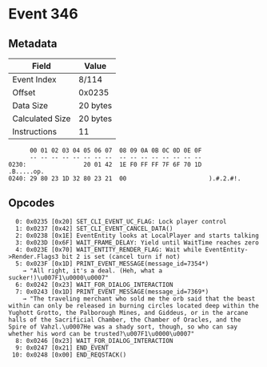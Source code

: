 # Event 346

## Metadata

| Field           | Value    |
|-----------------|----------|
| Event Index     | 8/114    |
| Offset          | 0x0235   |
| Data Size       | 20 bytes |
| Calculated Size | 20 bytes |
| Instructions    | 11       |

```
      00 01 02 03 04 05 06 07  08 09 0A 0B 0C 0D 0E 0F
      -- -- -- -- -- -- -- --  -- -- -- -- -- -- -- --
0230:                20 01 42  1E F0 FF FF 7F 6F 70 1D        .B.....op.
0240: 29 80 23 1D 32 80 23 21  00                       ).#.2.#!.       
```

## Opcodes

```
  0: 0x0235 [0x20] SET_CLI_EVENT_UC_FLAG: Lock player control
  1: 0x0237 [0x42] SET_CLI_EVENT_CANCEL_DATA()
  2: 0x0238 [0x1E] EventEntity looks at LocalPlayer and starts talking
  3: 0x023D [0x6F] WAIT_FRAME_DELAY: Yield until WaitTime reaches zero
  4: 0x023E [0x70] WAIT_ENTITY_RENDER_FLAG: Wait while EventEntity->Render.Flags3 bit 2 is set (cancel turn if not)
  5: 0x023F [0x1D] PRINT_EVENT_MESSAGE(message_id=7354*)
    → "All right, it's a deal. (Heh, what a sucker!)\u007F1\u0000\u0007"
  6: 0x0242 [0x23] WAIT_FOR_DIALOG_INTERACTION
  7: 0x0243 [0x1D] PRINT_EVENT_MESSAGE(message_id=7369*)
    → "The traveling merchant who sold me the orb said that the beast within can only be released in burning circles located deep within the Yughott Grotto, the Palborough Mines, and Giddeus, or in the arcane halls of the Sacrificial Chamber, the Chamber of Oracles, and the Spire of Vahzl.\u0007He was a shady sort, though, so who can say whether his word can be trusted?\u007F1\u0000\u0007"
  8: 0x0246 [0x23] WAIT_FOR_DIALOG_INTERACTION
  9: 0x0247 [0x21] END_EVENT
 10: 0x0248 [0x00] END_REQSTACK()
```
